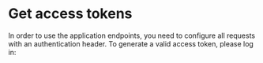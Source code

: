 # Get access tokens

In order to use the application endpoints, you need to configure all requests with an authentication header. To generate a valid access token, please log in:

```auth_token
```
